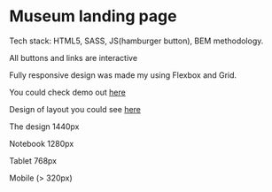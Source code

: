 # Museum landing page

Tech stack: HTML5, SASS, JS(hamburger button), BEM methodology.

All buttons and links are interactive

Fully responsive design was made my using Flexbox and Grid.

You could check demo out [here](https://maryna-zinchenko.github.io/Museum/)

Design of layout you could see [here](https://www.figma.com/file/i8XiqSgs44QEVPHuMbkNO2/museum-prototype?node-id=323%3A1957)

The design 1440px

Notebook 1280px

Tablet 768px

Mobile (> 320px)
